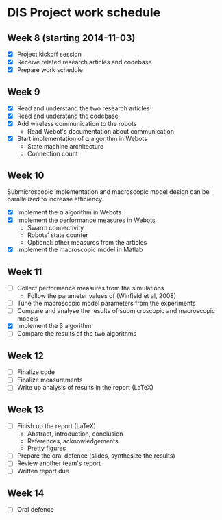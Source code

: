 DIS Project work schedule
=========================

Week 8 (starting 2014-11-03)
------

- [X] Project kickoff session
- [X] Receive related research articles and codebase
- [X] Prepare work schedule

Week 9
------

- [X] Read and understand the two research articles
- [X] Read and understand the codebase
- [X] Add wireless communication to the robots
  - Read Webot's documentation about communication
- [X] Start implementation of 𝛂 algorithm in Webots
  - State machine architecture
  - Connection count

Week 10
-------

Submicroscopic implementation and macroscopic model design can be parallelized to increase efficiency.

- [x] Implement the 𝛂 algorithm in Webots
- [x] Implement the performance measures in Webots
  - Swarm connectivity
  - Robots' state counter
  - Optional: other measures from the articles
- [x] Implement the macroscopic model in Matlab

Week 11
-------

- [ ] Collect performance measures from the simulations
  - Follow the parameter values of (Winfield et al, 2008)
- [ ] Tune the macroscopic model parameters from the experiments
- [ ] Compare and analyse the results of submicroscopic and macroscopic models
- [x] Implement the β algorithm
- [ ] Compare the results of the two algorithms

Week 12
-------

- [ ] Finalize code
- [ ] Finalize measurements
- [ ] Write up analysis of results in the report (LaTeX)

Week 13
-------

- [ ] Finish up the report (LaTeX)
  - Abstract, introduction, conclusion
  - References, acknowledgements
  - Pretty figures
- [ ] Prepare the oral defence (slides, synthesize the results)
- [ ] Review another team's report
- [ ] Written report due

Week 14
-------

- [ ] Oral defence
